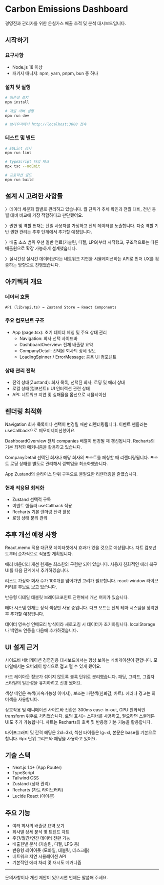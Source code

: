 # Carbon Emissions Dashboard

경영진과 관리자를 위한 온실가스 배출 추적 및 분석 대시보드입니다.

## 시작하기

### 요구사항

- Node.js 18 이상
- 패키지 매니저: npm, yarn, pnpm, bun 중 하나

### 설치 및 실행

```bash
# 의존성 설치
npm install

# 개발 서버 실행
npm run dev

# 브라우저에서 http://localhost:3000 접속
```

### 테스트 및 빌드

```bash
# ESLint 검사
npm run lint

# TypeScript 타입 체크
npx tsc --noEmit

# 프로덕션 빌드
npm run build
```

## 설계 시 고려한 사항들

〉데이터 세분화
월별로 관리하고 있습니다. 월 단위가 추세 확인과 전월 대비, 전년 동월 대비 비교에 가장 적합하다고 판단했어요.

〉권한 및 역할
현재는 단일 사용자를 가정하고 전체 데이터를 노출합니다. 다중 역할 기반 권한 관리는 추후 단계에서 추가할 예정입니다.

〉배출 소스 범위
우선 일반 연료(가솔린, 디젤, LPG)부터 시작했고, 구조적으로는 다른 배출원으로 확장 가능하게 설계했습니다.

〉실시간성
실시간 데이터보다는 네트워크 지연을 시뮬레이션하는 API로 먼저 UX를 검증하는 방향으로 진행했습니다.

## 아키텍처 개요

### 데이터 흐름

```
API (lib/api.ts) → Zustand Store → React Components
```

### 주요 컴포넌트 구조

- App (page.tsx): 초기 데이터 페칭 및 주요 상태 관리
  - Navigation: 회사 선택 사이드바
  - DashboardOverview: 전체 배출량 요약
  - CompanyDetail: 선택된 회사의 상세 정보
  - LoadingSpinner / ErrorMessage: 공용 UI 컴포넌트

### 상태 관리 전략

- 전역 상태(Zustand): 회사 목록, 선택된 회사, 로딩 및 에러 상태
- 로컬 상태(컴포넌트): UI 인터랙션 관련 상태
- API: 네트워크 지연 및 실패율을 옵션으로 시뮬레이션

## 렌더링 최적화

Navigation
회사 목록이나 선택이 변경될 때만 리렌더링됩니다. 이벤트 핸들러는 useCallback으로 메모이제이션했어요.

DashboardOverview
전체 companies 배열이 변경될 때 갱신됩니다. Recharts의 기본 최적화 메커니즘을 활용하고 있습니다.

CompanyDetail
선택된 회사나 해당 회사의 포스트를 페칭할 때 리렌더링됩니다. 포스트 로딩 상태를 별도로 관리해서 깜빡임을 최소화했습니다.

App
Zustand의 슬라이스 단위 구독으로 불필요한 리렌더링을 줄였습니다.

### 현재 적용된 최적화

- Zustand 선택적 구독
- 이벤트 핸들러 useCallback 적용
- Recharts 기본 렌더링 전략 활용
- 로딩 상태 분리 관리

## 추후 개선 예정 사항

React.memo 적용
대규모 데이터셋에서 효과가 있을 것으로 예상됩니다. 차트 컴포넌트부터 순차적으로 적용할 계획입니다.

에러 바운더리 개선
현재는 최소한의 구현만 되어 있습니다. 사용자 친화적인 에러 복구 UI를 다음 단계에서 추가하겠습니다.

리스트 가상화
회사 수가 100개를 넘어가면 고려가 필요합니다. react-window 라이브러리를 후보로 보고 있습니다.

반응형 디테일
태블릿 브레이크포인트 관련해서 개선 여지가 있습니다.

테마 시스템
현재는 정적 색상만 사용 중입니다. 다크 모드는 전체 테마 시스템을 정리한 후 추가할 예정입니다.

데이터 영속성
인메모리 방식이라 새로고침 시 데이터가 초기화됩니다. localStorage나 백엔드 연동을 다음에 추가하겠습니다.

## UI 설계 근거

사이드바 네비게이션
경영진용 대시보드에서는 항상 보이는 네비게이션이 편합니다. 모바일에서는 오버레이 방식으로 접고 펼 수 있게 했어요.

카드 레이아웃
정보가 섞이지 않도록 블록 단위로 분리했습니다. 패딩, 그리드, 그림자 스타일의 일관성을 유지하려고 신경 썼어요.

색상
메인은 녹색(지속가능성 이미지), 보조는 파란색(신뢰감, 차트). 에러나 경고는 의미색을 사용합니다.

상호작용 및 애니메이션
사이드바 전환은 300ms ease-in-out, GPU 친화적인 transform 위주로 처리했습니다.
로딩 표시는 스피너를 사용하고, 필요하면 스켈레톤 UI도 추가 가능합니다.
차트는 Recharts의 호버 및 반응형 기본 기능을 활용합니다.

타이포그래피 및 간격
헤딩은 2xl~3xl, 섹션 타이틀은 lg~xl, 본문은 base를 기본으로 합니다. 6px 단위 그리드와 패딩을 사용하고 있어요.

## 기술 스택

- Next.js 14+ (App Router)
- TypeScript
- Tailwind CSS
- Zustand (상태 관리)
- Recharts (차트 라이브러리)
- Lucide React (아이콘)

## 주요 기능

- 여러 회사의 배출량 요약 보기
- 회사별 상세 분석 및 트렌드 차트
- 주간/월간/연간 데이터 전환 기능
- 배출원별 분석 (가솔린, 디젤, LPG 등)
- 반응형 레이아웃 (모바일, 태블릿, 데스크톱)
- 네트워크 지연 시뮬레이션 API
- 기본적인 에러 처리 및 재시도 메커니즘

---

문의사항이나 개선 제안이 있으시면 언제든 말씀해 주세요.

